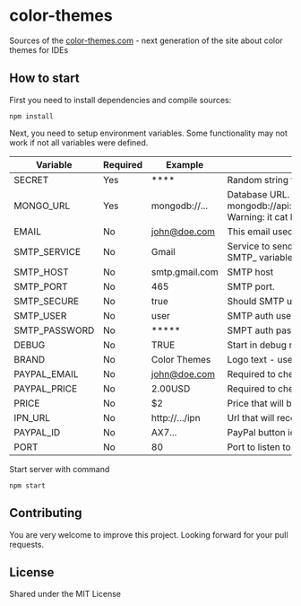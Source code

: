 # color-themes

Sources of the [color-themes.com](http://color-themes.com) - next generation of the site about color themes for IDEs


## How to start

First you need to install dependencies and compile sources:

```
npm install
```

Next, you need to setup environment variables. Some functionality may not work if not all variables were defined.

|Variable|Required|Example|Description|
|--------|--------|-------|-----------|
|SECRET|Yes|****|Random string for hashing.|
|MONGO_URL|Yes|mongodb://...|Database URL. Database for tests: mongodb://api:hg03Ho3r_d@ds037647.mongolab.com:37647/idecolorthemes Warning: it cat be wiped at any time.|
|EMAIL|No|john@doe.com|This email used to send mails for user. Error reports are sent to this email too.|
|SMTP_SERVICE|No|Gmail|Service to send email. You should either specify this variable, or all other SMTP_ variables. Look for nodemailer docs for more information.|
|SMTP_HOST|No|smtp.gmail.com|SMTP host|
|SMTP_PORT|No|465|SMTP port.|
|SMTP_SECURE|No|true|Should SMTP use secure connection: true/false.|
|SMTP_USER|No|user|SMTP auth user.|
|SMTP_PASSWORD|No|*****|SMPT auth password.|
|DEBUG|No|TRUE|Start in debug mode. Will not send emails with errors.|
|BRAND|No|Color Themes|Logo text - useful to show different versions.|
|PAYPAL_EMAIL|No|john@doe.com|Required to check transaction.|
|PAYPAL_PRICE|No|2.00USD|Required to check transaction.|
|PRICE|No|$2|Price that will be shown to user|
|IPN_URL|No|http://.../ipn|Url that will receive ipn request from PayPal|
|PAYPAL_ID|No|AX7...|PayPal button id|
|PORT|No|80|Port to listen to.|

Start server with command

```
npm start
```

## Contributing

You are very welcome to improve this project. Looking forward for your pull requests.

## License

Shared under the MIT License
